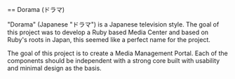 == Dorama (ドラマ)

"Dorama" (Japanese "ドラマ") is a Japanese television style.  The goal of this project
was to develop a Ruby based Media Center and based on Ruby's roots in Japan, this seemed
like a perfect name for the project.

The goal of this project is to create a Media Management Portal.  Each of the components
should be independent with a strong core built with usability and minimal design as the
basis.
